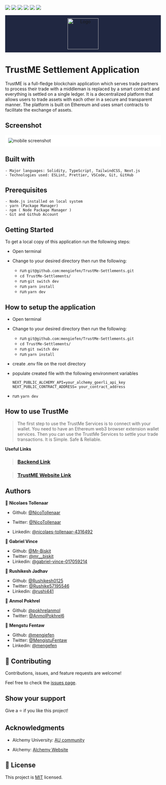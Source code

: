 ![](https://img.shields.io/badge/AlechmyUniversity-blue)
![](https://img.shields.io/badge/@-Rushikesh0125-success)
![](https://img.shields.io/badge/Mr-Biskit-success)
![](https://img.shields.io/badge/@-pokhrelanmol-success)
![](https://img.shields.io/badge/@-NicoTollenaar-success)
![](https://img.shields.io/badge/@-mengiefen-success)

<div style="background-color:#202741; padding: 10px;margin-bottom:20px; text-align:center; ">
    <img src="./public/TrustMeLogo/PurpleLogo.png" style="width: auto; height: 100px; " alt="Logo" />   
</div>

# TrustME Settlement Application

Trust<span className="text-secondary-600 leading-10">ME</span> is a full-fledge blockchain application which serves trade partners to process their trade with a middleman is replaced by a smart contract and everything is settled on a single ledger. It is a decentralized platform that allows users to trade assets with each other in a secure and transparent manner. The platform is built on Ethereum and uses smart contracts to facilitate the exchange of assets.

## Screenshot

<div style="background-color:white; padding: 10px;">
    <img src="./public/TrustMeLogo/Mock.com.png" style="width: %; height: auto;" alt="mobile  screenshot" />
   
</div>

## Built with

    - Major languages: Solidity, TypeScript, TailwindCSS, Next.js
    - Technologies used: ESLint, Prettier, VSCode, Git, GitHub

## Prerequisites

    - Node.js installed on local system
    - yarn (Package Manager)
    - npm ( Node Package Manager )
    - Git and Github Account

## Getting Started

To get a local copy of this application run the following steps:

- Open terminal
- Change to your desired directory then run the following:

  - run `git@github.com:mengiefen/TrustMe-Settlements.git`
  - `cd TrustMe-Settlements/`
  - run `git switch dev`
  - run `yarn install`
  - run `yarn dev`

## How to setup the application

- Open terminal
- Change to your desired directory then run the following:
  - run `git@github.com:mengiefen/TrustMe-Settlements.git`
  - `cd TrustMe-Settlements/`
  - run `git switch dev`
  - run `yarn install`
- create .env file on the root directory
- populate created file with the following environment variables

  ```
  NEXT_PUBLIC_ALCHEMY_API=your_alchemy_goerli_api_key
  NEXT_PUBLIC_CONTRACT_ADDRESS= your_contract_address
  ```

- run `yarn dev`

## How to use TrustMe

> The first step to use the TrustMe Services is to connect with your wallet. You need to have an Ethereum web3 browser extension wallet services.
> Then you can use the TrustMe Services to settle your trade transactions. It is Simple. Safe & Reliable.

**Useful Links**

> ### [Backend Link](https://github.com/Mr-Biskit/TrustMeBackend)

> ### [TrustME Website Link](https://trust-me-settlements.vercel.app/)

## Authors

👤 **Nicolaes Tollenaar**

- Github: [@NicoTollenaar](https://github.com/NicoTollenaar)

- Twitter: [@NicoTollenaar](https://twitter.com/NicoTollenaar)
- Linkedin: [@nicolaes-tollenaar-4316492](https://www.linkedin.com/in/nicolaes-tollenaar-4316492/)

👤 **Gabriel Vince**

- Github: [@Mr-Biskit](https://github.com/Mr-Biskit)
- Twitter: [@mr\_\_biskit](https://twitter.com/mr__biskit)
- Linkedin: [@gabriel-vince-017059214](https://www.linkedin.com/in/gabriel-vince-017059214/)

👤 **Rushikesh Jadhav**

- Github: [@Rushikesh0125](https://github.com/Rushikesh0125)
- Twitter: [@Rushike57195546](https://twitter.com/Rushike57195546)
- Linkedin: [@rushi441](https://www.linkedin.com/in/rushi441/)

👤 **Anmol Pokhrel**

- Github: [@pokhrelanmol](https://github.com/pokhrelanmol)
- Twitter: [@AnmolPokhrel6](https://twitter.com/@AnmolPokhrel6)

👤 **Mengstu Fentaw**

- Github: [@mengiefen](https://github.com/mengiefen)
- Twitter: [@MengistuFentaw](https://twitter.com/MengistuFentaw)
- Linkedin: [@mengefen](https://www.linkedin.com/in/mengefen/)

## 🤝 Contributing

Contributions, issues, and feature requests are welcome!

Feel free to check the [issues page](https://github.com/yersel500/recipe-app/issues).

## Show your support

Give a ⭐️ if you like this project!

## Acknowledgments

- Alchemy University: [AU community](https://university.alchemy.com/)

- Alchemy: [Alchemy Website](https://www.alchemy.com/)

## 📝 License

This project is [MIT](./LICENSE) licensed.
